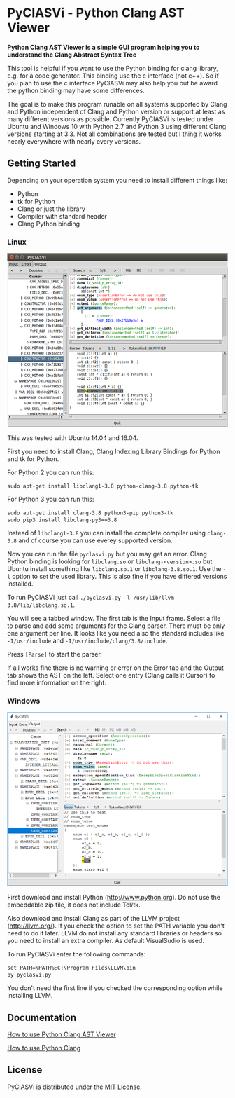 # PyClASVi - Python Clang AST Viewer

**Python Clang AST Viewer is a simple GUI program helping you to understand the Clang Abstract Syntax Tree**

This tool is helpful if you want to use the Python binding for clang library, e.g. for a code generator.
This binding use the c interface (not c++). So if you plan to use the c interface PyClASVi may also help you
but be award the python binding may have some differences.

The goal is to make this program runable on all systems supported by Clang and Python
independent of Clang and Python version or support at least as many different versions as possible.
Currently PyClASVi is tested under Ubuntu and Windows 10 with Python 2.7 and Python 3
using different Clang versions starting at 3.3.
Not all combinations are tested but I thing it works nearly everywhere with nearly every versions.

## Getting Started

Depending on your operation system you need to install different things like:

* Python
* tk for Python
* Clang or just the library
* Compiler with standard header
* Clang Python binding

### Linux

![PyClASVi under Linux](doc/img/PyClASVi_Linux.png)

This was tested with Ubuntu 14.04 and 16.04.

First you need to install Clang, Clang Indexing Library Bindings for Python and tk for Python.

For Python 2 you can run this:

    sudo apt-get install libclang1-3.8 python-clang-3.8 python-tk

For Python 3 you can run this:

    sudo apt-get install clang-3.8 python3-pip python3-tk
    sudo pip3 install libclang-py3==3.8

Instead of `libclang1-3.8` you can install the complete compiler using `clang-3.8`
and of course you can use everey supported version.

Now you can run the file `pyclasvi.py` but you may get an error.
Clang Python binding is looking for `libclang.so` or `libclang-<version>.so`
but Ubuntu install something like `libclang.so.1` or `libclang-3.8.so.1`.
Use the `-l` option to set the used library. This is also fine if you have differed versions installed.

To run PyClASVi just call `./pyclasvi.py -l /usr/lib/llvm-3.8/lib/libclang.so.1`.

You will see a tabbed window. The first tab is the Input frame.
Select a file to parse and add some arguments for the Clang parser.
There must be only one argument per line.
It looks like you need also the standard includes like `-I/usr/include` and `-I/usr/include/clang/3.8/include`.

Press `[Parse]` to start the parser.

If all works fine there is no warning or error on the Error tab and the Output tab shows the AST on the left.
Select one entry (Clang calls it Cursor) to find more information on the right.

### Windows

![PyClASVi under Windows](doc/img/PyClASVi_Windows.png)

First download and install Python (<http://www.python.org>). Do not use the embeddable zip file, it does not include Tcl/tk.

Also download and install Clang as part of the LLVM project (<http://llvm.org/>).
If you check the option to set the PATH variable you don't need to do it later.
LLVM do not install any standard libraries or headers so you need to install an extra compiler.
As default VisualSudio is used.

To run PyClASVi enter the following commands:

    set PATH=%PATH%;C:\Program Files\LLVM\bin
    py pyclasvi.py

You don't need the first line if you checked the corresponding option while installing LLVM.

## Documentation

[How to use Python Clang AST Viewer](doc/PyClASVi_usage.md)

[How to use Python Clang](python_clang_usage.md)

## License

PyClASVi is distributed under the [MIT License](LICENSE).
